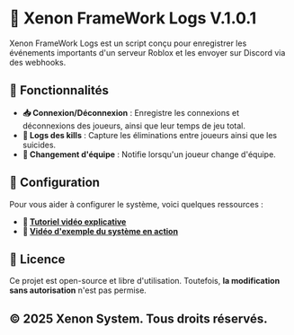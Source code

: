 # 📜 Xenon FrameWork Logs V.1.0.1

Xenon FrameWork Logs est un script conçu pour enregistrer les événements importants d'un serveur Roblox et les envoyer sur Discord via des webhooks.

## 📌 Fonctionnalités

- **📥 Connexion/Déconnexion** : Enregistre les connexions et déconnexions des joueurs, ainsi que leur temps de jeu total.
- **🔫 Logs des kills** : Capture les éliminations entre joueurs ainsi que les suicides.
- **🚩 Changement d'équipe** : Notifie lorsqu'un joueur change d'équipe.

## 🔧 Configuration

Pour vous aider à configurer le système, voici quelques ressources :

- **🎥 [Tutoriel vidéo explicative](https://www.youtube.com/watch?v=lRvUGv1FMHs)**
- **🎥 [Vidéo d'exemple du système en action](https://www.youtube.com/watch?v=aC4DP148SJQ)**

## 📜 Licence

Ce projet est open-source et libre d'utilisation. Toutefois, **la modification sans autorisation** n'est pas permise.

## © 2025 Xenon System. Tous droits réservés.
